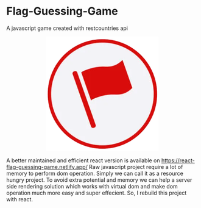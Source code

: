 # Flag-Guessing-Game

A javascript game created with restcountries api

<p align="center"><img src="./assets/images/logo.png"></p>

A better maintained and efficient react version is available on https://react-flag-guessing-game.netlify.app/
Raw javascript project require a lot of memory to perform dom operation. Simply we can call it as a resource hungry project. To avoid extra potential and memory we can help a server side rendering solution which works with virtual dom and make dom operation much more easy and super effecient. So, I rebuild this project with react.
